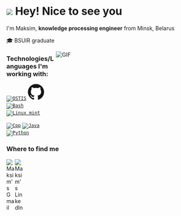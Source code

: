 <h1><img src="https://emojis.slackmojis.com/emojis/images/1531849430/4246/blob-sunglasses.gif?1531849430" width="30"/> Hey! Nice to see you</h1>

I'm Maksim, <b>knowledge processing engineer</b> from Minsk, Belarus 

:mortar_board: BSUIR graduate

  <img align="right" alt="GIF" src="https://github.com/abhisheknaiidu/abhisheknaiidu/blob/master/code.gif?raw=true" width="375" height="230" />

### Technologies/Languages I'm working with:

<code><a href="http://ims.ostis.net/"><img alt="OSTIS" title="OSTIS" src="http://conf.ostis.net/wp-content/uploads/2021/05/cropped-Group-1.png" height="42"></a></code>
<code><a href="https://github.com/"><img alt="GitHub" title="GitHub" src="https://raw.githubusercontent.com/github/explore/78df643247d429f6cc873026c0622819ad797942/topics/github/github.png" height="42"></a></code>
<code><a href="https://www.gnu.org/software/bash"><img alt="Bash" title="Bash" src="https://github.com/cheesits456/cheesits456/raw/master/icons/bash.png" height="42"></a></code>
<code><a href="https://linuxmint.com/"><img alt="Linux mint" title="Linux mint" src="https://winaero.com/blog/wp-content/uploads/2019/12/Linux-Mint-Linuxmint-Logo-Icon-New.png" height="42"></a></code>

<code><a href="https://isocpp.org/"><img alt="Cpp" title="C++" src="https://user-images.githubusercontent.com/42747200/46140125-da084900-c26d-11e8-8ea7-c45ae6306309.png" height="42"></a></code>
<code><a href="https://isocpp.org/"><img alt="Java" title="Java" src="https://cdn-icons-png.flaticon.com/512/226/226777.png" height="42"></a></code>
<code><a href="https://isocpp.org/"><img alt="Python" title="Python" src="https://zhurnalonlain.ru/uploads/posts/2020-04/7213/7213.jpg" height="42"></a></code>

<h3>Where to find me</h3>

<a href="mailto:orlovmaksimkonstit@gmail.com">
  <img align="left" alt="Maksim's Gmail" width="22px" src="https://upload.wikimedia.org/wikipedia/commons/4/4e/Gmail_Icon.png" />
</a>

<a href="https://www.linkedin.com/in/maksim-orlov-0b4386204/">
  <img align="left" alt="Maksim's LinkedIn" width="22px" src="https://pbs.twimg.com/profile_images/1661161645857710081/6WtDIesg_400x400.png" />
</a>
